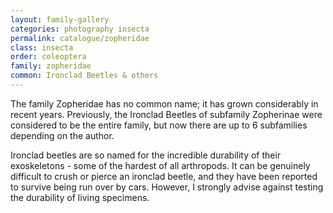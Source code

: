 ```yaml
---
layout: family-gallery
categories: photography insecta
permalink: catalogue/zopheridae
class: insecta
order: coleoptera
family: zopheridae
common: Ironclad Beetles & others
---
```


The family Zopheridae has no common name; it has grown considerably in recent years. Previously, the Ironclad Beetles of subfamily Zopherinae were considered to be the entire family, but now there are up to 6 subfamilies depending on the author.

Ironclad beetles are so named for the incredible durability of their exoskeletons - some of the hardest of all arthropods. It can be genuinely difficult to crush or pierce an ironclad beetle, and they have been reported to survive being run over by cars. However, I strongly advise against testing the durability of living specimens.
